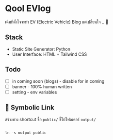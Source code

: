 # Qool EVlog

เดิมทีตั้งใจจะทำ EV (Electric Vehicle) Blog แต่เปลี่ยนใจ .. 🎃

## Stack
* Static Site Generator: Python
* User Interface: HTML + Tailwind CSS

## Todo
* [ ] in coming soon (blogs) - disable for in coming
* [ ] banner - 100% human written
* [ ] setting - env variables

## 🔗 Symbolic Link
สร้างทาง shortcut ชื่อ ```public/``` ชี้ไปโฟลเดอร์ ```output/```

```shell

ln -s output public

```